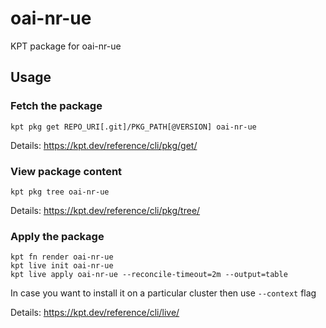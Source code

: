 # oai-nr-ue

KPT package for oai-nr-ue

## Usage

### Fetch the package

`kpt pkg get REPO_URI[.git]/PKG_PATH[@VERSION] oai-nr-ue`

Details: https://kpt.dev/reference/cli/pkg/get/

### View package content

`kpt pkg tree oai-nr-ue`

Details: https://kpt.dev/reference/cli/pkg/tree/

### Apply the package

```
kpt fn render oai-nr-ue
kpt live init oai-nr-ue 
kpt live apply oai-nr-ue --reconcile-timeout=2m --output=table 
```

In case you want to install it on a particular cluster then use `--context` flag

Details: https://kpt.dev/reference/cli/live/
